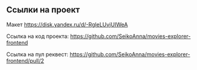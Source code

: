 ## Ссылки на проект
Макет https://disk.yandex.ru/d/-RgleLUvjUIWeA

Ссылка на код проекта: https://github.com/SeikoAnna/movies-explorer-frontend

Ссылка на пул реквест: https://github.com/SeikoAnna/movies-explorer-frontend/pull/2
